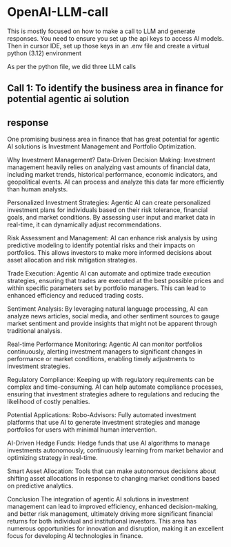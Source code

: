# OpenAI-LLM-call
This is mostly focused on how to make a call to LLM and generate responses.
You need to ensure you set up the api keys to access AI models. 
Then in cursor IDE, set up those keys in an .env file and create a virtual python (3.12) environment

As per the python file, we did three LLM calls 

## Call 1: To identify the business area in finance for potential agentic ai solution
## response 
One promising business area in finance that has great potential for agentic AI solutions is Investment Management and Portfolio Optimization.

Why Investment Management?
Data-Driven Decision Making: Investment management heavily relies on analyzing vast amounts of financial data, including market trends, historical performance, economic indicators, and geopolitical events. AI can process and analyze this data far more efficiently than human analysts.

Personalized Investment Strategies: Agentic AI can create personalized investment plans for individuals based on their risk tolerance, financial goals, and market conditions. By assessing user input and market data in real-time, it can dynamically adjust recommendations.

Risk Assessment and Management: AI can enhance risk analysis by using predictive modeling to identify potential risks and their impacts on portfolios. This allows investors to make more informed decisions about asset allocation and risk mitigation strategies.

Trade Execution: Agentic AI can automate and optimize trade execution strategies, ensuring that trades are executed at the best possible prices and within specific parameters set by portfolio managers. This can lead to enhanced efficiency and reduced trading costs.

Sentiment Analysis: By leveraging natural language processing, AI can analyze news articles, social media, and other sentiment sources to gauge market sentiment and provide insights that might not be apparent through traditional analysis.

Real-time Performance Monitoring: Agentic AI can monitor portfolios continuously, alerting investment managers to significant changes in performance or market conditions, enabling timely adjustments to investment strategies.

Regulatory Compliance: Keeping up with regulatory requirements can be complex and time-consuming. AI can help automate compliance processes, ensuring that investment strategies adhere to regulations and reducing the likelihood of costly penalties.

Potential Applications:
Robo-Advisors: Fully automated investment platforms that use AI to generate investment strategies and manage portfolios for users with minimal human intervention.

AI-Driven Hedge Funds: Hedge funds that use AI algorithms to manage investments autonomously, continuously learning from market behavior and optimizing strategy in real-time.

Smart Asset Allocation: Tools that can make autonomous decisions about shifting asset allocations in response to changing market conditions based on predictive analytics.

Conclusion
The integration of agentic AI solutions in investment management can lead to improved efficiency, enhanced decision-making, and better risk management, ultimately driving more significant financial returns for both individual and institutional investors. This area has numerous opportunities for innovation and disruption, making it an excellent focus for developing AI technologies in finance.
